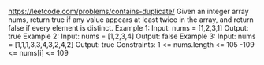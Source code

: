 https://leetcode.com/problems/contains-duplicate/
Given an integer array nums, return true if any value appears at least twice in the array, and return false if every element is distinct.
Example 1:
Input: nums = [1,2,3,1]
Output: true
Example 2:
Input: nums = [1,2,3,4]
Output: false
Example 3:
Input: nums = [1,1,1,3,3,4,3,2,4,2]
Output: true
Constraints:
    1 <= nums.length <= 105
    -109 <= nums[i] <= 109
